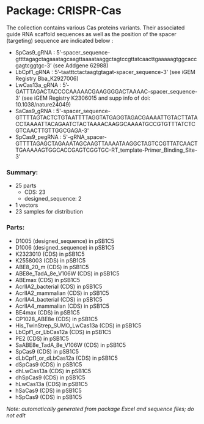 # Package: CRISPR-Cas

The collection contains various Cas proteins variants. 
Their associated guide RNA scaffold sequences as well as the position of the spacer (targeting) sequence are indicated below : 
- SpCas9_gRNA : 5’-spacer_sequence-gttttagagctagaaatagcaagttaaaataaggctagtccgttatcaacttgaaaaagtggcaccgagtcggtgc-3’ (see Addgene 62988) 
- LbCpf1_gRNA : 5’-taatttctactaagtgtagat-spacer_sequence-3’ (see iGEM Registry Bba_K2927006)
- LwCas13a_gRNA : 5’-GATTTAGACTACCCCAAAAACGAAGGGGACTAAAAC-spacer_sequence-3’ (see iGEM Registry K2306015 and supp info of doi: 10.1038/nature24049)
- SaCas9_gRNA : 5'-spacer_sequence-GTTTTAGTACTCTGTAATTTTAGGTATGAGGTAGACGAAAATTGTACTTATACCTAAAATTACAGAATCTACTAAAACAAGGCAAAATGCCGTGTTTATCTCGTCAACTTGTTGGCGAGA-3'
- SpCas9_pegRNA : 5'-gRNA_spacer- GTTTTAGAGCTAGAAATAGCAAGTTAAAATAAGGCTAGTCCGTTATCAACTTGAAAAAGTGGCACCGAGTCGGTGC-RT_template-Primer_Binding_Site-3'

### Summary:

- 25 parts
    - CDS: 23
    - designed_sequence: 2
- 1 vectors
- 23 samples for distribution

### Parts:

- D1005 (designed_sequence) in pSB1C5
- D1006 (designed_sequence) in pSB1C5
- K2323010 (CDS) in pSB1C5
- K2558003 (CDS) in pSB1C5
- ABE8_20_m (CDS) in pSB1C5
- ABE8e_TadA_8e_V106W (CDS) in pSB1C5
- ABEmax (CDS) in pSB1C5
- AcrIIA2_bacterial (CDS) in pSB1C5
- AcrIIA2_mammalian (CDS) in pSB1C5
- AcrIIA4_bacterial (CDS) in pSB1C5
- AcrIIA4_mammalian (CDS) in pSB1C5
- BE4max (CDS) in pSB1C5
- CP1028_ABE8e (CDS) in pSB1C5
- His_TwinStrep_SUMO_LwCas13a (CDS) in pSB1C5
- LbCpf1_or_LbCas12a (CDS) in pSB1C5
- PE2 (CDS) in pSB1C5
- SaABE8e_TadA_8e_V106W (CDS) in pSB1C5
- SpCas9 (CDS) in pSB1C5
- dLbCpf1_or_dLbCas12a (CDS) in pSB1C5
- dSpCas9 (CDS) in pSB1C5
- dhLwCas13a (CDS) in pSB1C5
- dhSpCas9 (CDS) in pSB1C5
- hLwCas13a (CDS) in pSB1C5
- hSaCas9 (CDS) in pSB1C5
- hSpCas9 (CDS) in pSB1C5

_Note: automatically generated from package Excel and sequence files; do not edit_

